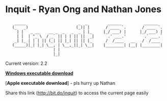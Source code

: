 # Inquit - Ryan Ong and Nathan Jones

```
    _____                       _  _         ______          ______
   (_   _)                     (_)| |       / ____ `.       / ____ `.
     | |   _ __    __ _  _   _  _ | |_     |_/ ___) |      |_/ ___) |
     | |  | "_ \  / _` || | | || ||  _|      .' ___.'        .` ___.`
    _| |_ | | | || (_| || |_| || || |_      /  /____   __   /  /____
   (_____)|_| |_| \__, | \__,_||_| \__|    |________| |__| |________|
                     | |
                     |_|
```
                     
Current version: 2.2

[**Windows executable download**](https://github.com/RYNO8/Inquit/raw/master/inquit2.2.exe)

[**Apple executable download**] - pls hurry up Nathan

Share this link (http://bit.do/inquit) to access the current page easily 
